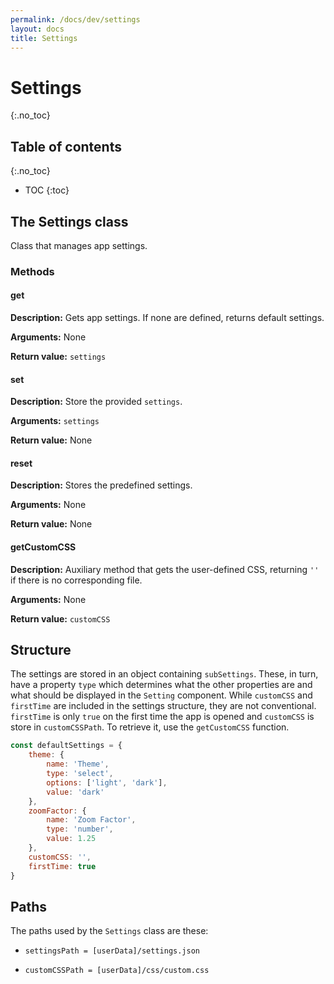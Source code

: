 ```yaml
---
permalink: /docs/dev/settings
layout: docs
title: Settings
---
```




# Settings
{:.no_toc}

## Table of contents
{:.no_toc}

* TOC
{:toc}

## The Settings class

Class that manages app settings.

### Methods

#### get

**Description:** Gets app settings. If none are defined, returns default settings.

**Arguments:** None

**Return value:** `settings`

#### set

**Description:** Store the provided `settings`.

**Arguments:** `settings`

**Return value:** None

#### reset

**Description:** Stores the predefined settings.

**Arguments:** None

**Return value:** None

#### getCustomCSS

**Description:** Auxiliary method that gets the user-defined CSS, returning `''` if there is no corresponding file.

**Arguments:** None

**Return value:** `customCSS`

## Structure

The settings are stored in an object containing `subSettings`. These, in turn, have a property `type` which determines what the other properties are and what should be displayed in the `Setting` component. While `customCSS` and `firstTime` are included in the settings structure, they are not conventional. `firstTime` is only `true` on the first time the app is opened and `customCSS` is store in `customCSSPath`. To retrieve it, use the `getCustomCSS` function.

```js
const defaultSettings = {
    theme: {
        name: 'Theme',
        type: 'select',
        options: ['light', 'dark'],
        value: 'dark'
    },
    zoomFactor: {
        name: 'Zoom Factor',
        type: 'number',
        value: 1.25
    },
    customCSS: '',
    firstTime: true
}
```

## Paths

The paths used by the `Settings` class are these:

- `settingsPath = [userData]/settings.json`

- `customCSSPath = [userData]/css/custom.css`